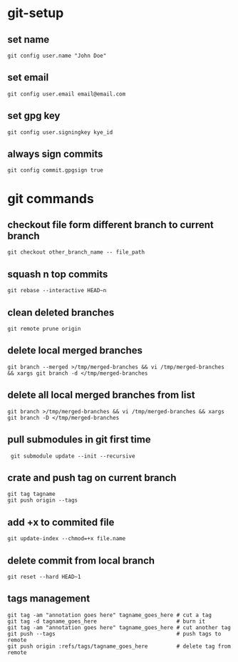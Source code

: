 # git-setup

## set name
```
git config user.name "John Doe" 
```

## set email
```
git config user.email email@email.com
```

## set gpg key
```
git config user.signingkey kye_id
```

## always sign commits
```
git config commit.gpgsign true
```

# git commands

## checkout file form different branch to current branch
```
git checkout other_branch_name -- file_path
```

## squash n top commits
```
git rebase --interactive HEAD~n
```

## clean deleted branches
```
git remote prune origin
```

## delete local merged branches
```
git branch --merged >/tmp/merged-branches && vi /tmp/merged-branches && xargs git branch -d </tmp/merged-branches
```

## delete all local merged branches from list
```
git branch >/tmp/merged-branches && vi /tmp/merged-branches && xargs git branch -D </tmp/merged-branches
```

## pull submodules in git first time
```
 git submodule update --init --recursive
```

## crate and push tag on current branch
```
git tag tagname
git push origin --tags
```

## add +x to commited file
```
git update-index --chmod=+x file.name
```

## delete commit from local branch
```
git reset --hard HEAD~1
```

## tags management
```
git tag -am "annotation goes here" tagname_goes_here # cut a tag
git tag -d tagname_goes_here                         # burn it
git tag -am "annotation goes here" tagname_goes_here # cut another tag
git push --tags                                      # push tags to remote
git push origin :refs/tags/tagname_goes_here         # delete tag from remote
```
